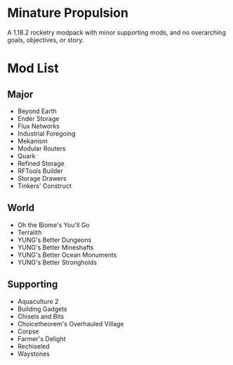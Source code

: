 # Minature Propulsion

A 1.18.2 rocketry modpack with minor supporting mods, and no overarching goals, objectives, or story.

# Mod List

## Major

- Beyond Earth
- Ender Storage
- Flux Networks
- Industrial Foregoing
- Mekanism
- Modular Routers
- Quark
- Refined Storage
- RFTools Builder
- Storage Drawers
- Tinkers' Construct

## World

- Oh the Biome's You'll Go
- Terralith
- YUNG's Better Dungeons
- YUNG's Better Mineshafts
- YUNG's Better Ocean Monuments
- YUNG's Better Strongholds

## Supporting

- Aquaculture 2
- Building Gadgets
- Chisels and Bits
- Choicetheorem's Overhauled Village
- Corpse
- Farmer's Delight
- Rechiseled
- Waystones
